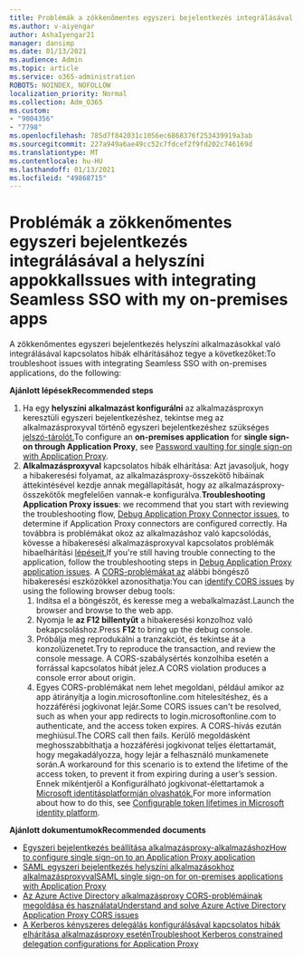 ```yaml
---
title: Problémák a zökkenőmentes egyszeri bejelentkezés integrálásával a helyszíni appokkal
ms.author: v-aiyengar
author: AshaIyengar21
manager: dansimp
ms.date: 01/13/2021
ms.audience: Admin
ms.topic: article
ms.service: o365-administration
ROBOTS: NOINDEX, NOFOLLOW
localization_priority: Normal
ms.collection: Adm_O365
ms.custom:
- "9004356"
- "7798"
ms.openlocfilehash: 785d7f842031c1056ec6868376f253439919a3ab
ms.sourcegitcommit: 227a949a6ae49cc52c7fdcef2f9fd202c746169d
ms.translationtype: MT
ms.contentlocale: hu-HU
ms.lasthandoff: 01/13/2021
ms.locfileid: "49868715"
---
```

# <a name="issues-with-integrating-seamless-sso-with-my-on-premises-apps"></a><span data-ttu-id="5db93-102">Problémák a zökkenőmentes egyszeri bejelentkezés integrálásával a helyszíni appokkal</span><span class="sxs-lookup"><span data-stu-id="5db93-102">Issues with integrating Seamless SSO with my on-premises apps</span></span>

<span data-ttu-id="5db93-103">A zökkenőmentes egyszeri bejelentkezés helyszíni alkalmazásokkal való integrálásával kapcsolatos hibák elhárításához tegye a következőket:</span><span class="sxs-lookup"><span data-stu-id="5db93-103">To troubleshoot issues with integrating Seamless SSO with on-premises applications, do the following:</span></span>

<span data-ttu-id="5db93-104">**Ajánlott lépések**</span><span class="sxs-lookup"><span data-stu-id="5db93-104">**Recommended steps**</span></span>

1. <span data-ttu-id="5db93-105">Ha egy **helyszíni alkalmazást konfigurálni** az alkalmazásproxyn keresztüli egyszeri bejelentkezéshez, tekintse meg az alkalmazásproxyval történő egyszeri bejelentkezéshez szükséges [jelszó-tárolót.](https://docs.microsoft.com/azure/active-directory/manage-apps/application-proxy-configure-single-sign-on-password-vaulting)</span><span class="sxs-lookup"><span data-stu-id="5db93-105">To configure an **on-premises application** for **single sign-on through Application Proxy**, see [Password vaulting for single sign-on with Application Proxy](https://docs.microsoft.com/azure/active-directory/manage-apps/application-proxy-configure-single-sign-on-password-vaulting).</span></span>
1. <span data-ttu-id="5db93-106">**Alkalmazásproxyval** kapcsolatos hibák elhárítása: Azt javasoljuk, [](https://docs.microsoft.com/azure/active-directory/manage-apps/application-proxy-debug-connectors)hogy a hibakeresési folyamat, az alkalmazásproxy-összekötő hibáinak áttekintésével kezdje annak megállapítását, hogy az alkalmazásproxy-összekötők megfelelően vannak-e konfigurálva.</span><span class="sxs-lookup"><span data-stu-id="5db93-106">**Troubleshooting Application Proxy issues**: we recommend that you start with reviewing the troubleshooting flow, [Debug Application Proxy Connector issues](https://docs.microsoft.com/azure/active-directory/manage-apps/application-proxy-debug-connectors), to determine if Application Proxy connectors are configured correctly.</span></span> <span data-ttu-id="5db93-107">Ha továbbra is problémákat okoz az alkalmazáshoz való kapcsolódás, kövesse a hibakeresési alkalmazásproxyval kapcsolatos problémák hibaelhárítási [lépéseit.](https://docs.microsoft.com/azure/active-directory/manage-apps/application-proxy-debug-apps)</span><span class="sxs-lookup"><span data-stu-id="5db93-107">If you're still having trouble connecting to the application, follow the troubleshooting steps in [Debug Application Proxy application issues](https://docs.microsoft.com/azure/active-directory/manage-apps/application-proxy-debug-apps).</span></span> <span data-ttu-id="5db93-108">A [CORS-problémákat az](https://docs.microsoft.com/azure/active-directory/manage-apps/application-proxy-understand-cors-issues#understand-and-identify-cors-issues) alábbi böngésző hibakeresési eszközökkel azonosíthatja:</span><span class="sxs-lookup"><span data-stu-id="5db93-108">You can [identify CORS issues](https://docs.microsoft.com/azure/active-directory/manage-apps/application-proxy-understand-cors-issues#understand-and-identify-cors-issues) by using the following browser debug tools:</span></span>
    1. <span data-ttu-id="5db93-109">Indítsa el a böngészőt, és keresse meg a webalkalmazást.</span><span class="sxs-lookup"><span data-stu-id="5db93-109">Launch the browser and browse to the web app.</span></span>
    1. <span data-ttu-id="5db93-110">Nyomja le **az F12 billentyűt** a hibakeresési konzolhoz való bekapcsoláshoz.</span><span class="sxs-lookup"><span data-stu-id="5db93-110">Press **F12** to bring up the debug console.</span></span>
    1. <span data-ttu-id="5db93-111">Próbálja meg reprodukálni a tranzakciót, és tekintse át a konzolüzenetet.</span><span class="sxs-lookup"><span data-stu-id="5db93-111">Try to reproduce the transaction, and review the console message.</span></span> <span data-ttu-id="5db93-112">A CORS-szabálysértés konzolhiba esetén a forrással kapcsolatos hibát jelez.</span><span class="sxs-lookup"><span data-stu-id="5db93-112">A CORS violation produces a console error about origin.</span></span>
    1. <span data-ttu-id="5db93-113">Egyes CORS-problémákat nem lehet megoldani, például amikor az app átirányítja a login.microsoftonline.com hitelesítéshez, és a hozzáférési jogkivonat lejár.</span><span class="sxs-lookup"><span data-stu-id="5db93-113">Some CORS issues can't be resolved, such as when your app redirects to login.microsoftonline.com to authenticate, and the access token expires.</span></span> <span data-ttu-id="5db93-114">A CORS-hívás ezután meghiúsul.</span><span class="sxs-lookup"><span data-stu-id="5db93-114">The CORS call then fails.</span></span> <span data-ttu-id="5db93-115">Kerülő megoldásként meghosszabbíthatja a hozzáférési jogkivonat teljes élettartamát, hogy megakadályozza, hogy lejár a felhasználó munkamenete során.</span><span class="sxs-lookup"><span data-stu-id="5db93-115">A workaround for this scenario is to extend the lifetime of the access token, to prevent it from expiring during a user’s session.</span></span> <span data-ttu-id="5db93-116">Ennek mikéntjeről a Konfigurálható jogkivonat-élettartamok a [Microsoft identitásplatformján olvashatók.](https://docs.microsoft.com/azure/active-directory/develop/active-directory-configurable-token-lifetimes)</span><span class="sxs-lookup"><span data-stu-id="5db93-116">For more information about how to do this, see [Configurable token lifetimes in Microsoft identity platform](https://docs.microsoft.com/azure/active-directory/develop/active-directory-configurable-token-lifetimes).</span></span>

<span data-ttu-id="5db93-117">**Ajánlott dokumentumok**</span><span class="sxs-lookup"><span data-stu-id="5db93-117">**Recommended documents**</span></span>

- [<span data-ttu-id="5db93-118">Egyszeri bejelentkezés beállítása alkalmazásproxy-alkalmazáshoz</span><span class="sxs-lookup"><span data-stu-id="5db93-118">How to configure single sign-on to an Application Proxy application</span></span>](https://docs.microsoft.com/azure/active-directory/manage-apps/application-proxy-config-sso-how-to)
- [<span data-ttu-id="5db93-119">SAML egyszeri bejelentkezés helyszíni alkalmazásokhoz alkalmazásproxyval</span><span class="sxs-lookup"><span data-stu-id="5db93-119">SAML single sign-on for on-premises applications with Application Proxy</span></span>](https://docs.microsoft.com/azure/active-directory/manage-apps/application-proxy-configure-single-sign-on-on-premises-apps)
- [<span data-ttu-id="5db93-120">Az Azure Active Directory alkalmazásproxy CORS-problémáinak megoldása és használata</span><span class="sxs-lookup"><span data-stu-id="5db93-120">Understand and solve Azure Active Directory Application Proxy CORS issues</span></span>](https://docs.microsoft.com/azure/active-directory/manage-apps/application-proxy-understand-cors-issues#solutions-for-application-proxy-cors-issues)
- [<span data-ttu-id="5db93-121">A Kerberos kényszeres delegálás konfigurálásával kapcsolatos hibák elhárítása alkalmazásproxy esetén</span><span class="sxs-lookup"><span data-stu-id="5db93-121">Troubleshoot Kerberos constrained delegation configurations for Application Proxy</span></span>](https://docs.microsoft.com/azure/active-directory/manage-apps/application-proxy-back-end-kerberos-constrained-delegation-how-to)